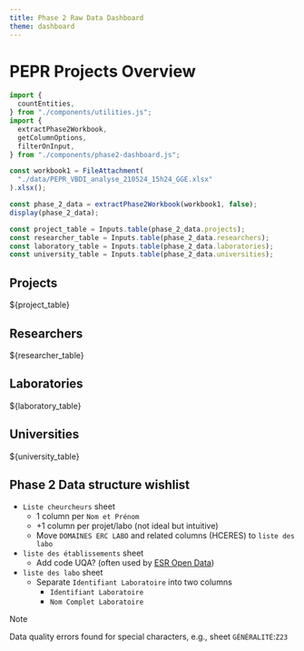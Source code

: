 ```yaml
---
title: Phase 2 Raw Data Dashboard
theme: dashboard
---
```


# PEPR Projects Overview

```js
import {
  countEntities,
} from "./components/utilities.js";
import {
  extractPhase2Workbook,
  getColumnOptions,
  filterOnInput,
} from "./components/phase2-dashboard.js";
```

```js
const workbook1 = FileAttachment(
  "./data/PEPR_VBDI_analyse_210524_15h24_GGE.xlsx"
).xlsx();
```

```js echo
const phase_2_data = extractPhase2Workbook(workbook1, false);
display(phase_2_data);
```

```js
const project_table = Inputs.table(phase_2_data.projects);
const researcher_table = Inputs.table(phase_2_data.researchers);
const laboratory_table = Inputs.table(phase_2_data.laboratories);
const university_table = Inputs.table(phase_2_data.universities);
```

<div class="grid grid-cols-2">
  <div class="card grid-colspan-2">
    <h2>Projects</h2>
    <div style="max-height: 400px; overflow: auto;">${project_table}</div>
  </div>
  <div class="card grid-colspan-2">
    <h2>Researchers</h2>
    <div style="max-height: 400px; overflow: auto;">${researcher_table}</div>
  </div>
  <div class="card grid-colspan-2">
    <h2>Laboratories</h2>
    <div style="max-height: 400px; overflow: auto;">${laboratory_table}</div>
  </div>
  <div class="card grid-colspan-2">
    <h2>Universities</h2>
    <div style="max-height: 400px; overflow: auto;">${university_table}</div>
  </div>
</div>

## Phase 2 Data structure wishlist
- `Liste cheurcheurs` sheet
  - 1 column per `Nom et Prénom`
  - +1 column per projet/labo (not ideal but intuitive)
  - Move `DOMAINES ERC LABO` and related columns (HCERES) to `liste des labo`
- `liste des établissements` sheet
  - Add code UQA? (often used by [ESR Open Data](data.enseignementsup-recherche.gouv.fr))
- `liste des labo` sheet
  - Separate `Identifiant Laboratoire` into two columns
    - `Identifiant Laboratoire`
    - `Nom Complet Laboratoire`

> [!NOTE]
> Data quality errors found for special characters, e.g., sheet `GÉNÉRALITÉ`:`Z23`